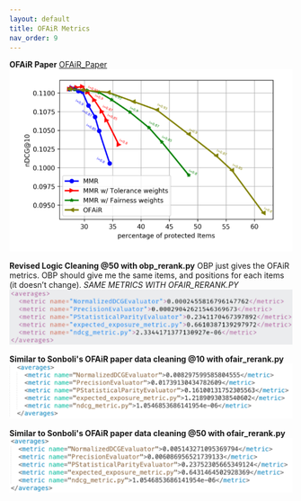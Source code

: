 ```yaml
---
layout: default
title: OFAiR Metrics
nav_order: 9
---
```


**OFAiR Paper**
[OFAiR_Paper](content/papers/OFAIR_Paper.pdf)
![OFAiR Results](content/ofair/ofair_ndcg.png)

**Revised Logic Cleaning @50 with obp_rerank.py**
OBP just gives the OFAiR metrics. OBP should give me the same items, and positions for each items (it doesn’t change). 
*SAME METRICS WITH OFAIR_RERANK.PY*
![NDCG@10 Results](content/ofair/results_50.png)

**Similar to Sonboli's OFAiR paper data cleaning @10 with ofair_rerank.py**
![N@10 Results](content/ofair/n_10.png)

**Similar to Sonboli's OFAiR paper data cleaning @50 with ofair_rerank.py**
![N@50 Results](content/ofair/n_50.png)
